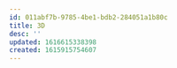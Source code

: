```yaml
---
id: 011abf7b-9785-4be1-bdb2-284051a1b80c
title: 3D
desc: ''
updated: 1616615338398
created: 1615915754607
---
```

